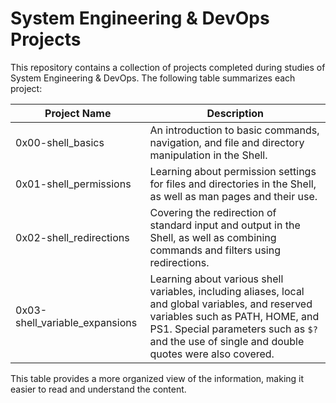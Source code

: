 # System Engineering & DevOps Projects

This repository contains a collection of projects completed during studies of System Engineering & DevOps. The following table summarizes each project:

| Project Name | Description |
| --- | --- |
| 0x00-shell_basics | An introduction to basic commands, navigation, and file and directory manipulation in the Shell. |
| 0x01-shell_permissions | Learning about permission settings for files and directories in the Shell, as well as man pages and their use. |
| 0x02-shell_redirections | Covering the redirection of standard input and output in the Shell, as well as combining commands and filters using redirections. |
| 0x03-shell_variable_expansions | Learning about various shell variables, including aliases, local and global variables, and reserved variables such as PATH, HOME, and PS1. Special parameters such as `$?` and the use of single and double quotes were also covered. |

This table provides a more organized view of the information, making it easier to read and understand the content.
